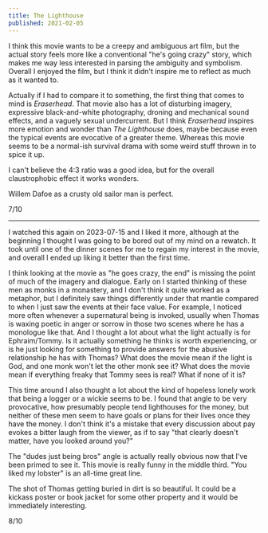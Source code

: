 ```yaml
---
title: The Lighthouse
published: 2021-02-05
---
```


I think this movie wants to be a creepy and ambiguous art film, but the actual story feels more like a conventional "he's going crazy" story, which makes me way less interested in parsing the ambiguity and symbolism. Overall I enjoyed the film, but I think it didn't inspire me to reflect as much as it wanted to.

Actually if I had to compare it to something, the first thing that comes to mind is _Eraserhead_. That movie also has a lot of disturbing imagery, expressive black-and-white photography, droning and mechanical sound effects, and a vaguely sexual undercurrent. But I think _Eraserhead_ inspires more emotion and wonder than _The Lighthouse_ does, maybe because even the typical events are evocative of a greater theme. Whereas this movie seems to be a normal-ish survival drama with some weird stuff thrown in to spice it up.

I can't believe the 4:3 ratio was a good idea, but for the overall claustrophobic effect it works wonders.

Willem Dafoe as a crusty old sailor man is perfect.

7/10

----------

I watched this again on 2023-07-15 and I liked it more, although at the beginning I thought I was going to be bored out of my mind on a rewatch. It took until one of the dinner scenes for me to regain my interest in the movie, and overall I ended up liking it better than the first time.

I think looking at the movie as "he goes crazy, the end" is missing the point of much of the imagery and dialogue. Early on I started thinking of these men as monks in a monastery, and I don't think it quite worked as a metaphor, but I definitely saw things differently under that mantle compared to when I just saw the events at their face value. For example, I noticed more often whenever a supernatural being is invoked, usually when Thomas is waxing poetic in anger or sorrow in those two scenes where he has a monologue like that. And I thought a lot about what the light actually is for Ephraim/Tommy. Is it actually something he thinks is worth experiencing, or is he just looking for something to provide answers for the abusive relationship he has with Thomas? What does the movie mean if the light is God, and one monk won't let the other monk see it? What does the movie mean if everything freaky that Tommy sees is real? What if none of it is?

This time around I also thought a lot about the kind of hopeless lonely work that being a logger or a wickie seems to be. I found that angle to be very provocative, how presumably people tend lighthouses for the money, but neither of these men seem to have goals or plans for their lives once they have the money. I don't think it's a mistake that every discussion about pay evokes a bitter laugh from the viewer, as if to say "that clearly doesn't matter, have you looked around you?"

The "dudes just being bros" angle is actually really obvious now that I've been primed to see it. This movie is really funny in the middle third. "You liked my lobster" is an all-time great line.

The shot of Thomas getting buried in dirt is so beautiful. It could be a kickass poster or book jacket for some other property and it would be immediately interesting.

8/10

